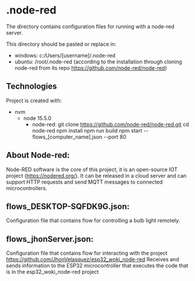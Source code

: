 # .node-red

The directory contains configuration files for running with a node-red server.

This directory should be pasted or replace in:
* windows: c:/Users/[username]/.node-red
* ubuntu: /root/.node-red    (according to the installation through cloning node-red from its repo https://github.com/node-red/node-red)

## Technologies
Project is created with:

* nvm 
  - node 15.5.0
    - node-red:
         git clone https://github.com/node-red/node-red.git
         cd node-red
         npm install
         npm run build
         npm start -- flows_[computer_name].json --port 80
         
## About Node-red:
 
Node-RED software is the core of this project, it is an open-source IOT project (https://nodered.org/).
It can be released in a cloud server and can support HTTP requests and send MQTT messages to connected microcontrollers.


## flows_DESKTOP-SQFDK9G.json:
Configuration file that contains flow for controlling a bulb light remotely.


## flows_jhonServer.json:
Configuration file that contains flow for interacting with the project https://github.com/JhonVelasquez/esp32_woki_node-red
Receives and sends information to the ESP32 microcontroller that executes the code that is in the esp32_woki_node-red project






